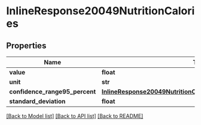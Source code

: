 # InlineResponse20049NutritionCalories

## Properties
Name | Type | Description | Notes
------------ | ------------- | ------------- | -------------
**value** | **float** |  | 
**unit** | **str** |  | 
**confidence_range95_percent** | [**InlineResponse20049NutritionCaloriesConfidenceRange95Percent**](InlineResponse20049NutritionCaloriesConfidenceRange95Percent.md) |  | 
**standard_deviation** | **float** |  | 

[[Back to Model list]](../README.md#documentation-for-models) [[Back to API list]](../README.md#documentation-for-api-endpoints) [[Back to README]](../README.md)


